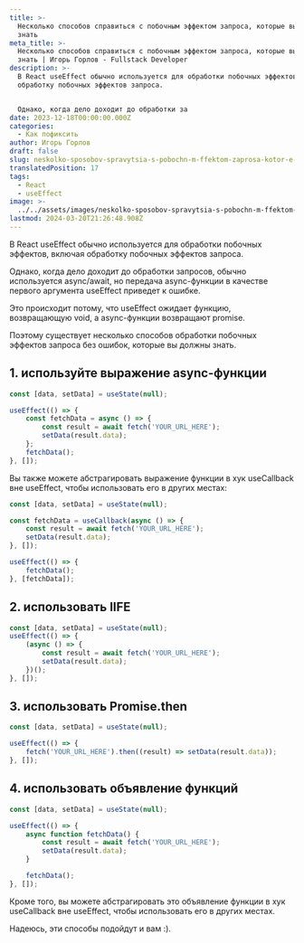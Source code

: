 ```yaml
---
title: >-
  Несколько способов справиться с побочным эффектом запроса, которые вы должны
  знать
meta_title: >-
  Несколько способов справиться с побочным эффектом запроса, которые вы должны
  знать | Игорь Горлов - Fullstack Developer
description: >-
  В React useEffect обычно используется для обработки побочных эффектов, включая
  обработку побочных эффектов запроса.


  Однако, когда дело доходит до обработки за
date: 2023-12-18T00:00:00.000Z
categories:
  - Как пофиксить
author: Игорь Горлов
draft: false
slug: neskolko-sposobov-spravytsia-s-pobochn-m-ffektom-zaprosa-kotor-e-v-dolzhn-znat
translatedPosition: 17
tags:
  - React
  - useEffect
image: >-
  ../../assets/images/neskolko-sposobov-spravytsia-s-pobochn-m-ffektom-zaprosa-kotor-e-v-dolzhn-znat-Dec-18-2023.avif
lastmod: 2024-03-20T21:26:48.908Z
---
```


В React useEffect обычно используется для обработки побочных эффектов, включая обработку побочных эффектов запроса.

Однако, когда дело доходит до обработки запросов, обычно используется async/await, но передача async-функции в качестве первого аргумента useEffect приведет к ошибке.

Это происходит потому, что useEffect ожидает функцию, возвращающую void, а async-функции возвращают promise.

Поэтому существует несколько способов обработки побочных эффектов запроса без ошибок, которые вы должны знать.

## 1. используйте выражение async-функции

```js
const [data, setData] = useState(null);

useEffect(() => {
	const fetchData = async () => {
		const result = await fetch('YOUR_URL_HERE');
		setData(result.data);
	};
	fetchData();
}, []);
```

Вы также можете абстрагировать выражение функции в хук useCallback вне useEffect, чтобы использовать его в других местах:

```js
const [data, setData] = useState(null);

const fetchData = useCallback(async () => {
	const result = await fetch('YOUR_URL_HERE');
	setData(result.data);
}, []);

useEffect(() => {
	fetchData();
}, [fetchData]);
```

## 2. использовать IIFE

```js
const [data, setData] = useState(null);
useEffect(() => {
	(async () => {
		const result = await fetch('YOUR_URL_HERE');
		setData(result.data);
	})();
}, []);
```

## 3. использовать Promise.then

```js
const [data, setData] = useState(null);

useEffect(() => {
	fetch('YOUR_URL_HERE').then((result) => setData(result.data));
}, []);
```

## 4. использовать объявление функций

```js
const [data, setData] = useState(null);

useEffect(() => {
	async function fetchData() {
		const result = await fetch('YOUR_URL_HERE');
		setData(result.data);
	}

	fetchData();
}, []);
```

Кроме того, вы можете абстрагировать это объявление функции в хук useCallback вне useEffect, чтобы использовать его в других местах.

Надеюсь, эти способы подойдут и вам :).
